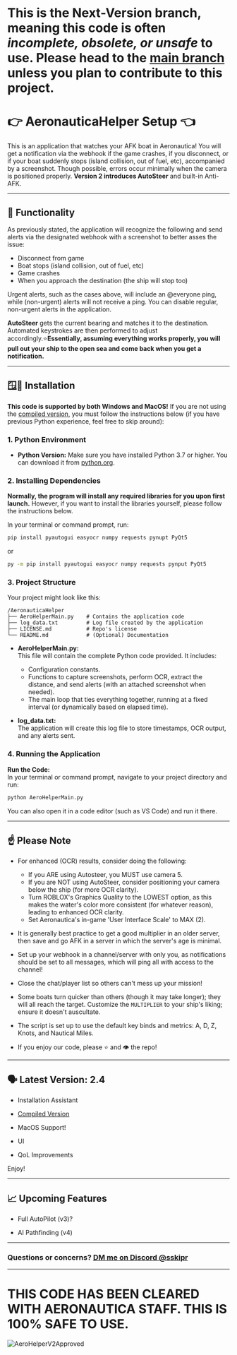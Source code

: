 # This is the Next-Version branch, meaning this code is often *incomplete, obsolete, or unsafe* to use. Please head to the [main branch](https://github.com/SSkipr/AeronauticaHelper) unless you plan to contribute to this project.


# 👉 AeronauticaHelper Setup 👈
This is an application that watches your AFK boat in Aeronautica! You will get a notification via the webhook if the game crashes, if you disconnect, or if your boat suddenly stops (island collision, out of fuel, etc), accompanied by a screenshot. Though possible, errors occur minimally when the camera is positioned properly. **Version 2 introduces AutoSteer** and built-in Anti-AFK.

---

## 🧾 Functionality

As previously stated, the application will recognize the following and send alerts via the designated webhook with a screenshot to better asses the issue:
- Disconnect from game
- Boat stops (island collision, out of fuel, etc)
- Game crashes
- When you approach the destination (the ship will stop too)

Urgent alerts, such as the cases above, will include an @everyone ping, while (non-urgent) alerts will not receive a ping. You can disable regular, non-urgent alerts in the application.

**AutoSteer** gets the current bearing and matches it to the destination. Automated keystrokes are then performed to adjust accordingly.⭐**Essentially, assuming everything works properly, you will pull out your ship to the open sea and come back when you get a notification.**

---

## 🪟🍎 Installation

**This code is supported by both Windows and MacOS!**
If you are not using the [compiled version](https://github.com/SSkipr/AeronauticaHelper/releases), you must follow the instructions below (if you have previous Python experience, feel free to skip around):

### 1. **Python Environment**

- **Python Version:** 
  Make sure you have installed Python 3.7 or higher. You can download it from [python.org](https://www.python.org/downloads/).

### 2. **Installing Dependencies**

**Normally, the program will install any required libraries for you upon first launch.** However, if you want to install the libraries yourself, please follow the instructions below.

In your terminal or command prompt, run:

```bash
pip install pyautogui easyocr numpy requests pynupt PyQt5
```
or
```bash
py -m pip install pyautogui easyocr numpy requests pynput PyQt5
```

### 3. **Project Structure**

Your project might look like this:
```
/AeronauticaHelper
├── AeroHelperMain.py    # Contains the application code
├── log_data.txt         # Log file created by the application
├── LICENSE.md           # Repo's license
└── README.md            # (Optional) Documentation
```

- **AeroHelperMain.py:**  
  This file will contain the complete Python code provided. It includes:
  - Configuration constants.
  - Functions to capture screenshots, perform OCR, extract the distance, and send alerts (with an attached screenshot when needed).
  - The main loop that ties everything together, running at a fixed interval (or dynamically based on elapsed time).

- **log_data.txt:**  
  The application will create this log file to store timestamps, OCR output, and any alerts sent.


### 4. **Running the Application**

**Run the Code:**  
   In your terminal or command prompt, navigate to your project directory and run:
   ```bash
   python AeroHelperMain.py
   ```

   You can also open it in a code editor (such as VS Code) and run it there.

  ---

## ☝️ Please Note

- For enhanced (OCR) results, consider doing the following:
    - If you ARE using Autosteer, you MUST use camera 5.
    - If you are NOT using AutoSteer, consider positioning your camera below the ship (for more OCR clarity).
    - Turn ROBLOX's Graphics Quality to the LOWEST option, as this makes the water's color more consistent (for whatever reason), leading to enhanced OCR clarity.
    - Set Aeronautica's in-game 'User Interface Scale' to MAX (2).

- It is generally best practice to get a good multiplier in an older server, then save and go AFK in a server in which the server's age is minimal.

- Set up your webhook in a channel/server with only you, as notifications should be set to all messages, which will ping all with access to the channel!

- Close the chat/player list so others can't mess up your mission!

- Some boats turn quicker than others (though it may take longer); they will all reach the target. Customize the `MULTIPLIER` to your ship's liking; ensure it doesn't auscultate.

- The script is set up to use the default key binds and metrics: A, D, Z, Knots, and Nautical Miles.

- If you enjoy our code, please ⭐ and 👁️ the repo!

---

## 🗣️ Latest Version: 2.4

- Installation Assistant

- [Compiled Version](https://github.com/SSkipr/AeronauticaHelper/releases)

- MacOS Support!

- UI

- QoL Improvements

Enjoy!

---

## 📈 Upcoming Features

- Full AutoPilot (v3)?

- AI Pathfinding (v4)

---

### Questions or concerns? [DM me on Discord @sskipr](https://discord.gg/3adphMca)

---

# THIS CODE HAS BEEN CLEARED WITH AERONAUTICA STAFF. THIS IS 100% SAFE TO USE.
![AeroHelperV2Approved](https://github.com/user-attachments/assets/0778f8ec-c958-479e-938d-5bea5166b56b)
